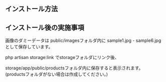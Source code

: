 ## インストール方法

## インストール後の実施事項

画像のダミーデータは
public/imagesフォルダ内に
sample1.jpg - sample6.jpgとして保存しています。

php artisan storage:link でstorageフォルダにリンク後、

storage/app/public/productsフォルダ内に保存すると表示されます。
(productsフォルダがない場合は作成してください。)
